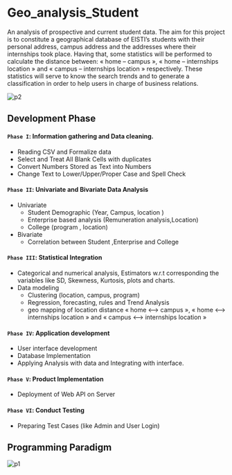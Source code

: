# Geo_analysis_Student
An analysis of prospective and current student data. The aim for this project is to constitute a geographical database of EISTI’s students with their personal address, campus address and the addresses where their internships took place. Having that, some statistics will be performed to calculate the distance between: « home – campus », « home – internships location » and « campus – internships location » respectively. These statistics will serve to know the search trends and to generate a classification in order to help users in charge of business relations.

![p2](https://user-images.githubusercontent.com/45566835/83158269-ddb83700-a104-11ea-81f1-7ed6ef615cad.png)

## Development Phase
#### `Phase I`: Information gathering and Data cleaning. 
* Reading CSV and Formalize data
* Select and Treat All Blank Cells with duplicates
* Convert Numbers Stored as Text into Numbers
*	Change Text to Lower/Upper/Proper Case and Spell Check

#### `Phase II`:	Univariate and Bivariate Data Analysis
*	Univariate
    * Student Demographic (Year, Campus, location )
    * Enterprise based analysis (Remuneration analysis,Location)
    * College (program , location)
*	Bivariate
    * Correlation between Student ,Enterprise and College 

#### `Phase III`:	Statistical Integration 
* Categorical and numerical analysis, Estimators w.r.t corresponding the variables like SD, Skewness, Kurtosis, plots and charts.
*	Data modeling 
    * Clustering (location, campus, program)
    * Regression, forecasting, rules and Trend Analysis
    * geo mapping of location distance « home <–> campus », « home <–> internships location » and « campus <–> internships location »

#### `Phase IV`:	Application development
*	User interface development
*	Database Implementation
*	Applying Analysis with data and Integrating with interface.

#### `Phase V`:	Product Implementation 
*	Deployment of Web API on Server

#### `Phase VI`:	Conduct Testing
*	Preparing Test Cases (like Admin and User Login)

## Programming Paradigm
![p1](https://user-images.githubusercontent.com/45566835/83158266-dc870a00-a104-11ea-9961-ea6d5148c36e.jpg)

